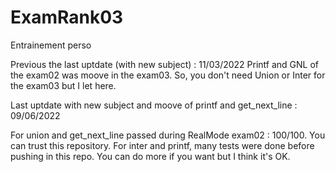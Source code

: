 # ExamRank03
Entrainement perso

Previous the last uptdate (with new subject) : 11/03/2022
Printf and GNL of the exam02 was moove in the exam03. So, you don't need Union or Inter for the exam03 but I let here.

Last uptdate with new subject and moove of printf and get_next_line : 09/06/2022

For union and get_next_line passed during RealMode exam02 : 100/100. You can trust this repository.
For inter and printf, many tests were done before pushing in this repo. You can do more if you want but I think it's OK.
